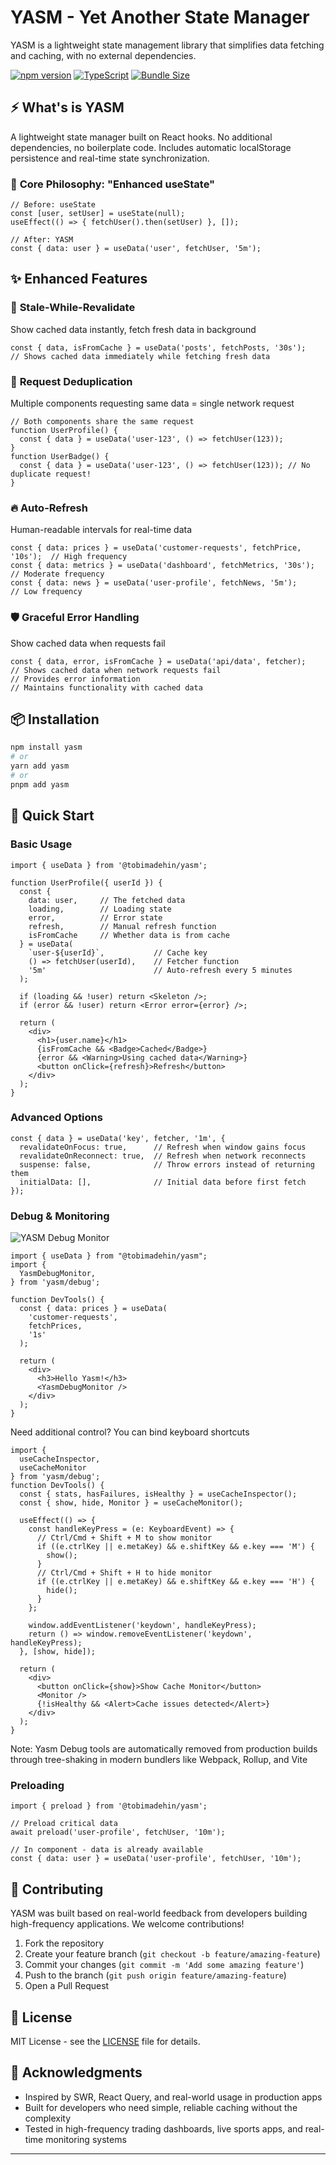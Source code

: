 # YASM - Yet Another State Manager

YASM is a lightweight state management library that simplifies data fetching and caching, with no external dependencies.

[![npm version](https://img.shields.io/npm/v/@tobimadehin/yasm.svg)](https://www.npmjs.com/package/@tobimadehin/yasm)
[![TypeScript](https://img.shields.io/badge/%3C%2F%3E-TypeScript-%230074c1.svg)](http://www.typescriptlang.org/)
[![Bundle Size](https://img.shields.io/bundlephobia/minzip/@tobimadehin/yasm)](https://bundlephobia.com/package/@tobimadehin/yasm@1.0.1)

## ⚡ What's is YASM

A lightweight state manager built on React hooks. No additional dependencies, no boilerplate code. Includes automatic localStorage persistence and real-time state synchronization.

### 🎯 **Core Philosophy: "Enhanced useState"**

```tsx
// Before: useState
const [user, setUser] = useState(null);
useEffect(() => { fetchUser().then(setUser) }, []);

// After: YASM
const { data: user } = useData('user', fetchUser, '5m');
```

## ✨ **Enhanced Features**

### 🔄 **Stale-While-Revalidate**
Show cached data instantly, fetch fresh data in background
```tsx
const { data, isFromCache } = useData('posts', fetchPosts, '30s');
// Shows cached data immediately while fetching fresh data
```

### 🎯 **Request Deduplication**
Multiple components requesting same data = single network request
```tsx
// Both components share the same request
function UserProfile() {
  const { data } = useData('user-123', () => fetchUser(123));
}
function UserBadge() {
  const { data } = useData('user-123', () => fetchUser(123)); // No duplicate request!
}
```


### 🔥 **Auto-Refresh**
Human-readable intervals for real-time data
```tsx
const { data: prices } = useData('customer-requests', fetchPrice, '10s');  // High frequency
const { data: metrics } = useData('dashboard', fetchMetrics, '30s');  // Moderate frequency
const { data: news } = useData('user-profile', fetchNews, '5m');           // Low frequency
```

### 🛡️ **Graceful Error Handling**
Show cached data when requests fail
```tsx
const { data, error, isFromCache } = useData('api/data', fetcher);
// Shows cached data when network requests fail
// Provides error information
// Maintains functionality with cached data
```



## 📦 **Installation**

```bash
npm install yasm
# or
yarn add yasm
# or
pnpm add yasm
```

## 🚀 **Quick Start**

### Basic Usage
```tsx
import { useData } from '@tobimadehin/yasm';

function UserProfile({ userId }) {
  const { 
    data: user,     // The fetched data
    loading,        // Loading state
    error,          // Error state  
    refresh,        // Manual refresh function
    isFromCache     // Whether data is from cache
  } = useData(
    `user-${userId}`,           // Cache key
    () => fetchUser(userId),    // Fetcher function
    '5m'                        // Auto-refresh every 5 minutes
  );

  if (loading && !user) return <Skeleton />;
  if (error && !user) return <Error error={error} />;
  
  return (
    <div>
      <h1>{user.name}</h1>
      {isFromCache && <Badge>Cached</Badge>}
      {error && <Warning>Using cached data</Warning>}
      <button onClick={refresh}>Refresh</button>
    </div>
  );
}
```

### Advanced Options
```tsx
const { data } = useData('key', fetcher, '1m', {
  revalidateOnFocus: true,      // Refresh when window gains focus
  revalidateOnReconnect: true,  // Refresh when network reconnects
  suspense: false,              // Throw errors instead of returning them
  initialData: [],              // Initial data before first fetch
});
```


### Debug & Monitoring
![YASM Debug Monitor](monitor.gif)

```tsx
import { useData } from "@tobimadehin/yasm";
import { 
  YasmDebugMonitor, 
} from 'yasm/debug';

function DevTools() {
  const { data: prices } = useData(
    'customer-requests',
    fetchPrices,
    '1s'
  );

  return (
    <div>
      <h3>Hello Yasm!</h3>
      <YasmDebugMonitor />
    </div>
  );
}
```

Need additional control? You can bind keyboard shortcuts

```tsx
import { 
  useCacheInspector,
  useCacheMonitor 
} from 'yasm/debug';
function DevTools() {
  const { stats, hasFailures, isHealthy } = useCacheInspector();
  const { show, hide, Monitor } = useCacheMonitor();

  useEffect(() => {
    const handleKeyPress = (e: KeyboardEvent) => {
      // Ctrl/Cmd + Shift + M to show monitor
      if ((e.ctrlKey || e.metaKey) && e.shiftKey && e.key === 'M') {
        show();
      }
      // Ctrl/Cmd + Shift + H to hide monitor
      if ((e.ctrlKey || e.metaKey) && e.shiftKey && e.key === 'H') {
        hide();
      }
    };

    window.addEventListener('keydown', handleKeyPress);
    return () => window.removeEventListener('keydown', handleKeyPress);
  }, [show, hide]);

  return (
    <div>
      <button onClick={show}>Show Cache Monitor</button>
      <Monitor />
      {!isHealthy && <Alert>Cache issues detected</Alert>}
    </div>
  );
}
```
Note: Yasm Debug tools are automatically removed from production builds through tree-shaking in modern bundlers like Webpack, Rollup, and Vite

### Preloading
```tsx
import { preload } from '@tobimadehin/yasm';

// Preload critical data
await preload('user-profile', fetchUser, '10m');

// In component - data is already available
const { data: user } = useData('user-profile', fetchUser, '10m');
```


## 🤝 **Contributing**

YASM was built based on real-world feedback from developers building high-frequency applications. We welcome contributions!

1. Fork the repository
2. Create your feature branch (`git checkout -b feature/amazing-feature`)
3. Commit your changes (`git commit -m 'Add some amazing feature'`)
4. Push to the branch (`git push origin feature/amazing-feature`)
5. Open a Pull Request

## 📄 **License**

MIT License - see the [LICENSE](LICENSE) file for details.

## 🙏 **Acknowledgments**

- Inspired by SWR, React Query, and real-world usage in production apps
- Built for developers who need simple, reliable caching without the complexity
- Tested in high-frequency trading dashboards, live sports apps, and real-time monitoring systems

---
